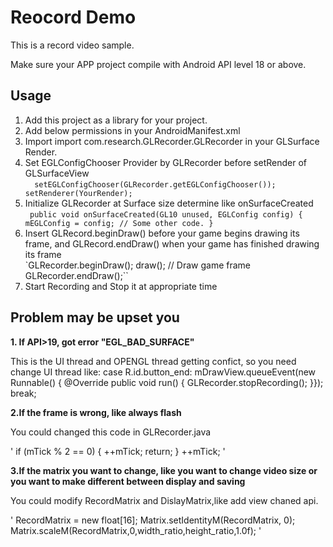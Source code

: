 # Reocord Demo

This is a record video sample.

Make sure your APP project compile with Android API level 18 or above.

## Usage

1. Add this project as a library for your project.
2. Add below permissions in your AndroidManifest.xml
3. Import import com.research.GLRecorder.GLRecorder in your GLSurface Render.
4. Set EGLConfigChooser Provider by GLRecorder before setRender of GLSurfaceView    
 `  setEGLConfigChooser(GLRecorder.getEGLConfigChooser());  
    setRenderer(YourRender);`
5. Initialize GLRecorder at Surface size determine like onSurfaceCreated    
`` public void onSurfaceCreated(GL10 unused, EGLConfig config) {
         mEGLConfig = config;
         // Some other code.
   }``
6. Insert GLRecord.beginDraw() before your game begins drawing its frame, and GLRecord.endDraw() when your game has finished drawing its frame      
 `GLRecorder.beginDraw();
 draw();     // Draw game frame
 GLRecorder.endDraw();``
7. Start Recording and Stop it at appropriate time


## Problem may be upset you

**1. If API>19, got error "EGL_BAD_SURFACE"**

This is the UI thread and OPENGL thread getting confict, so you need change UI thread like:
        case R.id.button_end:
                mDrawView.queueEvent(new Runnable() {
                   @Override
                   public void run() {
                       GLRecorder.stopRecording();
                   }});
               break;

**2.If the frame is wrong, like always flash**

You could changed this code in GLRecorder.java

'
    if (mTick % 2 == 0) {
        ++mTick;
        return;
    }
    ++mTick;
'

**3.If the matrix you want to change, like you want to change video size or you want to make different between display and saving**

You could modify RecordMatrix and DislayMatrix,like add view chaned api.

'
RecordMatrix = new float[16];
Matrix.setIdentityM(RecordMatrix, 0);
Matrix.scaleM(RecordMatrix,0,width_ratio,height_ratio,1.0f);
'
